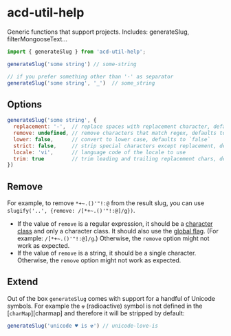 
# acd-util-help
Generic functions that support projects. Includes: generateSlug, filterMongooseText...


```js
import { generateSlug } from 'acd-util-help';

generateSlug('some string') // some-string

// if you prefer something other than '-' as separator
generateSlug('some string', '_')  // some_string
```

## Options

```js
generateSlug('some string', {
  replacement: '-',  // replace spaces with replacement character, defaults to `-`
  remove: undefined, // remove characters that match regex, defaults to `undefined`
  lower: false,      // convert to lower case, defaults to `false`
  strict: false,     // strip special characters except replacement, defaults to `false`
  locale: 'vi',      // language code of the locale to use
  trim: true         // trim leading and trailing replacement chars, defaults to `true`
})
```

## Remove

For example, to remove `*+~.()'"!:@` from the result slug, you can use `slugify('..', {remove: /[*+~.()'"!:@]/g})`.

* If the value of `remove` is a regular expression, it should be a
  [character class](https://developer.mozilla.org/en-US/docs/Web/JavaScript/Guide/Regular_Expressions/Character_Classes)
  and only a character class. It should also use the
  [global flag](https://developer.mozilla.org/en-US/docs/Web/JavaScript/Reference/Global_Objects/RegExp/global).
  (For example: `/[*+~.()'"!:@]/g`.) Otherwise, the `remove` option might not
  work as expected.
* If the value of `remove` is a string, it should be a single character.
  Otherwise, the `remove` option might not work as expected.

## Extend

Out of the box `generateSlug` comes with support for a handful of Unicode symbols. For example the `☢` (radioactive) symbol is not defined in the [`charMap`][charmap] and therefore it will be stripped by default:

```js
generateSlug('unicode ♥ is ☢') // unicode-love-is
```
